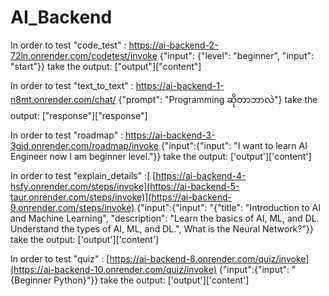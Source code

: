 # AI_Backend

In order to test "code_test" : https://ai-backend-2-72ln.onrender.com/codetest/invoke
{"input": {"level": "beginner", "input": "start"}}
take the output: ["output"]["content"]

In order to test "text_to_text" : https://ai-backend-1-n8mt.onrender.com/chat/
{"prompt": "Programming ဆိုတာဘာလဲ"}
take the output: ["response"]["response"]

In order to test "roadmap" : https://ai-backend-3-3gjd.onrender.com/roadmap/invoke
{"input":{"input": "I want to learn AI Engineer now I am beginner level."}}
take the output: ['output']['content']

In order to test "explain_details" :[ [https://ai-backend-4-hsfy.onrender.com/steps/invoke](https://ai-backend-5-taur.onrender.com/steps/invoke)](https://ai-backend-9.onrender.com/steps/invoke)
{"input":{"input": "{\"title\": \"Introduction to AI and Machine Learning\", \"description\": \"Learn the basics of AI, ML, and DL. Understand the types of AI, ML, and DL.\", What is the Neural Network?"}}
take the output: ['output']['content']

In order to test "quiz" : [https://ai-backend-8.onrender.com/quiz/invoke](https://ai-backend-10.onrender.com/quiz/invoke)
{"input":{"input": "{Beginner Python}"}}
take the output: ['output']['content']

